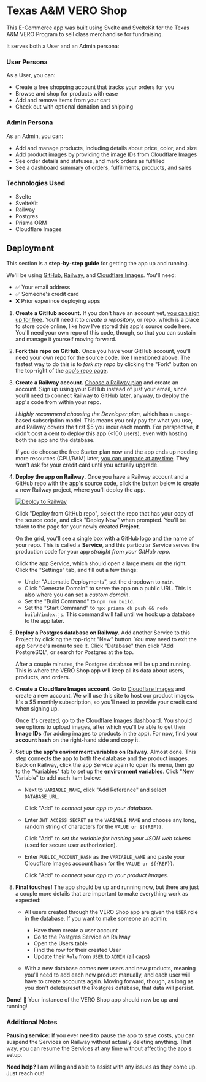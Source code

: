 # Texas A&M VERO Shop

This E-Commerce app was built using Svelte and SvelteKit for the Texas A&M VERO Program to sell class merchandise for fundraising.

It serves both a User and an Admin persona:

### User Persona

As a User, you can:

- Create a free shopping account that tracks your orders for you
- Browse and shop for products with ease
- Add and remove items from your cart
- Check out with optional donation and shipping

### Admin Persona

As an Admin, you can:

- Add and manage products, including details about price, color, and size
- Add product images by providing the image IDs from Cloudflare Images
- See order details and statuses, and mark orders as fulfilled
- See a dashboard summary of orders, fulfillments, products, and sales

### Technologies Used

- Svelte
- SvelteKit
- Railway
- Postgres
- Prisma ORM
- Cloudflare Images

## Deployment

This section is a **step-by-step guide** for getting the app up and running.

We'll be using [GitHub](https://github.com), [Railway](https://railway.app), and [Cloudflare Images](https://www.cloudflare.com/lp/pg-images). You'll need:

- ✅ Your email address
- ✅ Someone's credit card
- ❌ Prior experince deploying apps

1. **Create a GitHub account.** If you don't have an account yet, [you can sign up for free](https://github.com/signup). You'll need it to _create a repository_, or repo, which is a place to store code online, like how I've stored this app's source code here. You'll need your own repo of this code, though, so that you can sustain and manage it yourself moving forward.

2. **Fork this repo on GitHub.** Once you have your GitHub account, you'll need your own repo for the source code, like I mentioned above. The fastest way to do this is to _fork my repo_ by clicking the "Fork" button on the top-right of the [app's repo page](https://github.com/cmdecker95/veroshop).

3. **Create a Railway account.** [Choose a Railway plan](https://railway.app/pricing) and create an account. Sign up using your GitHub instead of just your email, since you'll need to connect Railway to GitHub later, anyway, to deploy the app's code from within your repo.

   _I highly recommend choosing the Developer plan_, which has a usage-based subscription model. This means you only pay for what you use, and Railway covers the first $5 you incur each month. For perspective, it didn't cost a cent to deploy this app (<100 users), even with hosting both the app and the database.

   If you do choose the free Starter plan now and the app ends up needing more resources (CPU/RAM) later, [you can upgrade at any time](https://railway.app/account/upgrade). They won't ask for your credit card until you actually upgrade.

4. **Deploy the app on Railway.** Once you have a Railway account and a GitHub repo with the app's source code, click the button below to create a new Railway project, where you'll deploy the app.

   [![Deploy to Railway](https://railway.app/button.svg)](https://railway.app/new)

   Click "Deploy from GitHub repo", select the repo that has your copy of the source code, and click "Deploy Now" when prompted. You'll be taken to the page for your newly created **Project**.

   On the grid, you'll see a single box with a GitHub logo and the name of your repo. This is called a **Service**, and this particular Service serves the production code for your app _straight from your GitHub repo_.

   Click the app Service, which should open a large menu on the right. Click the "Settings" tab, and fill out a few things:

   - Under "Automatic Deployments", set the dropdown to `main`.
   - Click "Generate Domain" to serve the app on a public URL. This is also where you can set a _custom domain_.
   - Set the "Build Command" to `npm run build`.
   - Set the "Start Command" to `npx prisma db push && node build/index.js`. This command will fail until we hook up a database to the app later.

5. **Deploy a Postgres database on Railway.** Add another Service to this Project by clicking the top-right "New" button. You may need to exit the app Service's menu to see it. Click "Database" then click "Add PostgreSQL", or search for Postgres at the top.

   After a couple minutes, the Postgres database will be up and running. This is where the VERO Shop app will keep all its data about users, products, and orders.

6. **Create a Cloudflare Images account.** Go to [Cloudflare Images](https://dash.cloudflare.com/sign-up/images) and create a new account. We will use this site to host our product images. It's a $5 monthly subscription, so you'll need to provide your credit card when signing up.

   Once it's created, go to the [Cloudflare Images dashboard](https://dash.cloudflare.com/?to=/:account/images). You should see options to upload images, after which you'll be able to get their **Image IDs** (for adding images to products in the app). For now, find your **account hash** on the right-hand side and copy it.

7. **Set up the app's environment variables on Railway.** Almost done. This step connects the app to both the database and the product images. Back on Railway, click the app Service again to open its menu, then go to the "Variables" tab to set up the **environment variables**. Click "New Variable" to add each item below:

   - Next to `VARIABLE_NAME`, click "Add Reference" and select `DATABASE_URL`.

     Click "Add" to _connect your app to your database_.

   - Enter `JWT_ACCESS_SECRET` as the `VARIABLE_NAME` and choose any long, random string of characters for the `VALUE or ${{REF}}`.

     Click "Add" to _set the variable for hashing your JSON web tokens_ (used for secure user authorization).

   - Enter `PUBLIC_ACCOUNT_HASH` as the `VARIABLE_NAME` and paste your Cloudflare Images account hash for the `VALUE or ${{REF}}`.

     Click "Add" to _connect your app to your product images_.

8. **Final touches!** The app should be up and running now, but there are just a couple more details that are important to make everything work as expected:

   - All users created through the VERO Shop app are given the `USER` role in the database. If you want to make someone an admin:

     - Have them create a user account
     - Go to the Postgres Service on Railway
     - Open the Users table
     - Find the row for their created User
     - Update their `Role` from `USER` to `ADMIN` (all caps)

   - With a new database comes new users and new products, meaning you'll need to add each new product manually, and each user will have to create accounts again. Moving forward, though, as long as you don't delete/reset the Postgres database, that data will persist.

**Done! 🎉** Your instance of the VERO Shop app should now be up and running!

### Additional Notes

**Pausing service:** If you ever need to pause the app to save costs, you can suspend the Services on Railway without actually deleting anything. That way, you can resume the Services at any time without affecting the app's setup.

**Need help?** I am willing and able to assist with any issues as they come up. Just reach out!
